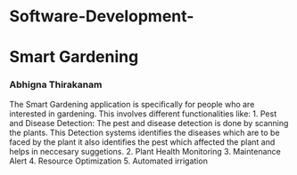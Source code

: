 # Software-Development-
<h1>Smart Gardening</h1>
<h3><b>Abhigna Thirakanam</b></h3>
<p>The Smart Gardening application is specifically for people who are interested in gardening. This involves different functionalities like:
1. Pest and Disease Detection: The pest and disease detection is done by scanning the plants. This Detection systems identifies the diseases which are to be faced by the plant it also identifies the pest which affected the plant and helps in neccesary suggetions.
2. Plant Health Monitoring
3. Maintenance Alert
4. Resource Optimization 
5. Automated irrigation</p>
